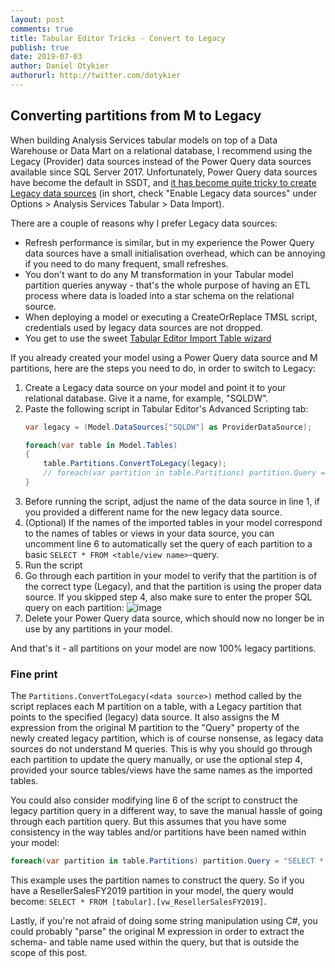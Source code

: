 ```yaml
---
layout: post
comments: true
title: Tabular Editor Tricks - Convert to Legacy
publish: true
date: 2019-07-03
author: Daniel Otykier
authorurl: http://twitter.com/dotykier
---
```


## Converting partitions from M to Legacy

When building Analysis Services tabular models on top of a Data Warehouse or Data Mart on a relational database, I recommend using the Legacy (Provider) data sources instead of the Power Query data sources available since SQL Server 2017. Unfortunately, Power Query data sources have become the default in SSDT, and [it has become quite tricky to create Legacy data sources](https://blog.crossjoin.co.uk/2018/01/15/using-your-own-sql-queries-for-tables-with-modern-data-sources-in-ssas-2016-and-azure-analysis-services/) (in short, check "Enable Legacy data sources" under Options > Analysis Services Tabular > Data Import).

There are a couple of reasons why I prefer Legacy data sources:

- Refresh performance is similar, but in my experience the Power Query data sources have a small initialisation overhead, which can be annoying if you need to do many frequent, small refreshes.
- You don't want to do any M transformation in your Tabular model partition queries anyway - that's the whole purpose of having an ETL process where data is loaded into a star schema on the relational source.
- When deploying a model or executing a CreateOrReplace TMSL script, credentials used by legacy data sources are not dropped.
- You get to use the sweet [Tabular Editor Import Table wizard](https://github.com/otykier/TabularEditor/wiki/Importing-Tables)

If you already created your model using a Power Query data source and M partitions, here are the steps you need to do, in order to switch to Legacy:

1. Create a Legacy data source on your model and point it to your relational database. Give it a name, for example, "SQLDW".
2. Paste the following script in Tabular Editor's Advanced Scripting tab:
   ```csharp
   var legacy = (Model.DataSources["SQLDW"] as ProviderDataSource);
   
   foreach(var table in Model.Tables)
   {
       table.Partitions.ConvertToLegacy(legacy);
       // foreach(var partition in table.Partitions) partition.Query = "SELECT * FROM " + table.Name;
   }
   ```
3. Before running the script, adjust the name of the data source in line 1, if you provided a different name for the new legacy data source.
4. (Optional) If the names of the imported tables in your model correspond to the names of tables or views in your data source, you can uncomment line 6 to automatically set the query of each partition to a basic `SELECT * FROM <table/view name>`-query.
5. Run the script
6. Go through each partition in your model to verify that the partition is of the correct type (Legacy), and that the partition is using the proper data source. If you skipped step 4, also make sure to enter the proper SQL query on each partition:
   ![image](https://user-images.githubusercontent.com/8976200/60573023-175ab380-9d77-11e9-88bc-1665a686d734.png)
7. Delete your Power Query data source, which should now no longer be in use by any partitions in your model.

And that's it - all partitions on your model are now 100% legacy partitions.

### Fine print
The `Partitions.ConvertToLegacy(<data source>)` method called by the script replaces each M partition on a table, with a Legacy partition that points to the specified (legacy) data source. It also assigns the M expression from the original M partition to the "Query" property of the newly created legacy partition, which is of course nonsense, as legacy data sources do not understand M queries. This is why you should go through each partition to update the query manually, or use the optional step 4, provided your source tables/views have the same names as the imported tables.

You could also consider modifying line 6 of the script to construct the legacy partition query in a different way, to save the manual hassle of going through each partition query. But this assumes that you have some consistency in the way tables and/or partitions have been named within your model:

```csharp
foreach(var partition in table.Partitions) partition.Query = "SELECT * FROM [tabular].[vw_" + partition.Name + "]";
```

This example uses the partition names to construct the query. So if you have a ResellerSalesFY2019 partition in your model, the query would become: `SELECT * FROM [tabular].[vw_ResellerSalesFY2019]`.

Lastly, if you're not afraid of doing some string manipulation using C#, you could probably "parse" the original M expression in order to extract the schema- and table name used within the query, but that is outside the scope of this post.
